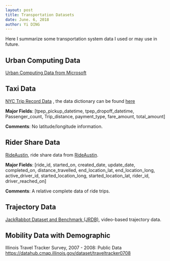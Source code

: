 ```yaml
---
layout: post
title: Transportation Datasets
date: June. 6, 2018
author: Yi DING
---
```




Here I summarize some transportation system data I used or may use in future.

## Urban Computing Data

[Urban Computing Data from Microsoft]( https://www.microsoft.com/en-us/research/project/urban-computing/)



## Taxi Data

[NYC Trip Record Data](http://www.nyc.gov/html/tlc/html/about/trip_record_data.shtml) , the data dictionary can be found [here](http://www.nyc.gov/html/tlc/downloads/pdf/data_dictionary_trip_records_yellow.pdf)

**Major Fields**: [tpep_pickup_datetime, tpep_dropoff_datetime, Passenger_count, Trip_distance, payment_type, fare_amount, total_amount]

**Comments**: No latitude/longitude information.



## Rider Share Data

[RideAustin](https://data.world/ride-austin/ride-austin-june-6-april-13), ride share data from [RideAustin](http://www.rideaustin.com/).

**Major Fields**: [ride_id, started_on, created_date, update_date, completed_on, distance_travelled, end_location_lat, end_location_long, active_driver_id, started_location_long, started_location_lat, rider_id, driver_reached_on]

**Comments**: A relative complete data of ride trips.



## Trajectory Data

[JackRabbot Dataset and Benchmark (JRDB)](https://jrdb.erc.monash.edu/), video-based trajectory data.



## Mobility Data with Demographic

Illinois Travel Tracker Survey, 2007 - 2008: Public Data
https://datahub.cmap.illinois.gov/dataset/traveltracker0708